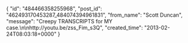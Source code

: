  {
   "id": "484466358255968",
   "post_id": "462493170453287_484074394961831",
   "from_name": "Scott Duncan",
   "message": "Creepy TRANSCRIPTS for MY case.\n\nhttp://youtu.be/zss_Fim_s3Q",
   "created_time": "2013-02-24T08:03:18+0000"
 }
